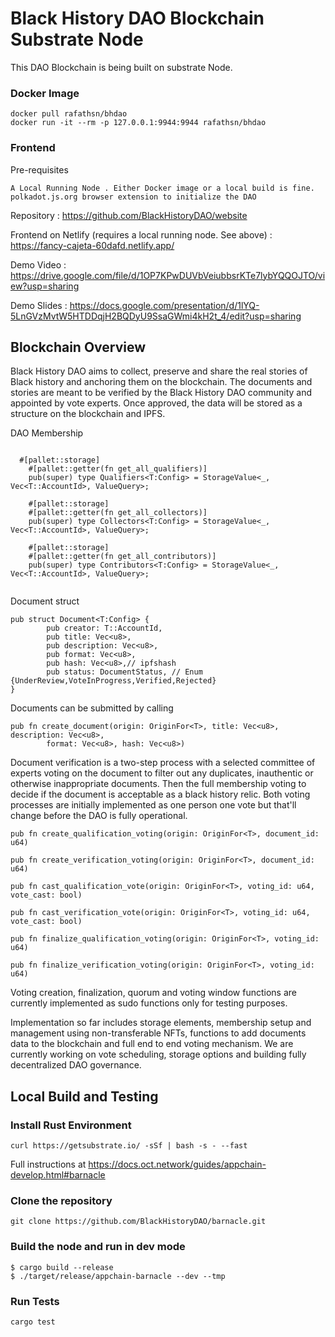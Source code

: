 # Black History DAO Blockchain Substrate Node

This DAO Blockchain is being built on substrate Node.

### Docker Image

```
docker pull rafathsn/bhdao
docker run -it --rm -p 127.0.0.1:9944:9944 rafathsn/bhdao
```
### Frontend

Pre-requisites

```
A Local Running Node . Either Docker image or a local build is fine.
polkadot.js.org browser extension to initialize the DAO
```

Repository : https://github.com/BlackHistoryDAO/website

Frontend on Netlify (requires a local running node. See above) : https://fancy-cajeta-60dafd.netlify.app/

Demo Video : https://drive.google.com/file/d/1OP7KPwDUVbVeiubbsrKTe7lybYQQOJTO/view?usp=sharing

Demo Slides : https://docs.google.com/presentation/d/1lYQ-5LnGVzMvtW5HTDDqjH2BQDyU9SsaGWmi4kH2t_4/edit?usp=sharing


## Blockchain Overview

Black History DAO aims to collect, preserve and share the real stories of Black history and anchoring them on the blockchain. The documents and stories are meant to be verified by the Black History DAO community and appointed by vote experts. Once approved, the data will be stored as a structure on the blockchain and IPFS.

DAO Membership
```

  #[pallet::storage]
	#[pallet::getter(fn get_all_qualifiers)]
	pub(super) type Qualifiers<T:Config> = StorageValue<_, Vec<T::AccountId>, ValueQuery>;

	#[pallet::storage]
	#[pallet::getter(fn get_all_collectors)]
	pub(super) type Collectors<T:Config> = StorageValue<_, Vec<T::AccountId>, ValueQuery>;

	#[pallet::storage]
	#[pallet::getter(fn get_all_contributors)]
	pub(super) type Contributors<T:Config> = StorageValue<_, Vec<T::AccountId>, ValueQuery>;
  
```

Document struct

```
pub struct Document<T:Config> {
		pub creator: T::AccountId,
		pub title: Vec<u8>,
		pub description: Vec<u8>,
		pub format: Vec<u8>,
		pub hash: Vec<u8>,// ipfshash
		pub status: DocumentStatus, // Enum {UnderReview,VoteInProgress,Verified,Rejected}
}
```

Documents can be submitted by calling

```
pub fn create_document(origin: OriginFor<T>, title: Vec<u8>, description: Vec<u8>,
		format: Vec<u8>, hash: Vec<u8>) 
```

Document verification is a two-step process with a selected committee of experts voting on the document to filter out 
any duplicates, inauthentic or otherwise inappropriate documents. Then the full membership voting to decide if the 
document is acceptable as a black history relic. Both voting processes are initially implemented as one person one vote
but that'll change before the DAO is fully operational.

```
pub fn create_qualification_voting(origin: OriginFor<T>, document_id: u64)
```

```
pub fn create_verification_voting(origin: OriginFor<T>, document_id: u64)
```

```
pub fn cast_qualification_vote(origin: OriginFor<T>, voting_id: u64, vote_cast: bool)
```

```
pub fn cast_verification_vote(origin: OriginFor<T>, voting_id: u64, vote_cast: bool)
```

```
pub fn finalize_qualification_voting(origin: OriginFor<T>, voting_id: u64)
```

```
pub fn finalize_verification_voting(origin: OriginFor<T>, voting_id: u64)
```

Voting creation, finalization, quorum and voting window functions are currently implemented 
as sudo functions only for testing purposes. 




Implementation so far includes storage elements,  membership setup and management using non-transferable NFTs, functions to add documents data to the blockchain and full end to end voting mechanism. We are currently working on vote scheduling, storage options and building fully decentralized
DAO governance.

## Local Build and Testing

### Install Rust Environment

```
curl https://getsubstrate.io/ -sSf | bash -s - --fast
```

Full instructions at https://docs.oct.network/guides/appchain-develop.html#barnacle

### Clone the repository

```
git clone https://github.com/BlackHistoryDAO/barnacle.git
```

### Build the node and run in dev mode

```
$ cargo build --release
$ ./target/release/appchain-barnacle --dev --tmp

```

### Run Tests

```
cargo test
```


